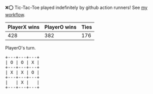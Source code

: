 :x::o: Tic-Tac-Toe played indefinitely by github action runners! See [my workflow](.github/workflows/play.yaml).

|PlayerX wins|PlayerO wins|Ties|
|-|-|-|
|428|382|176|

PlayerO's turn.

<pre>
+---+---+---+
| O | O | X |
+---+---+---+
| X | X | O |
+---+---+---+
|   | X |   |
+---+---+---+
</pre>